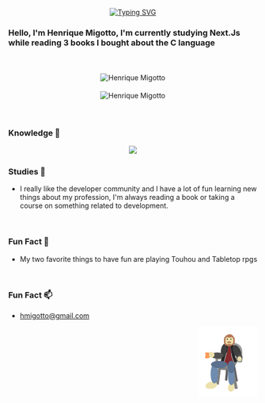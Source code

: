 <div align="center" >
  
[![Typing SVG](https://readme-typing-svg.herokuapp.com?font=Times+New+Roman&size=60&pause=1000&color=629DE1&background=55678A00&width=435&height=90&lines=Migotto's+Github)](https://git.io/typing-svg)
 
 </div>

### Hello, I'm Henrique Migotto, I'm currently studying Next.Js while reading 3 books I bought about the C language

<br>
<br>

<div align="center" >
<img align="center" src="https://github-readme-stats.vercel.app/api/top-langs?username=Hmigotto&langs_count=20&show_icons=true&locale=en&layout=compact" alt="Henrique Migotto" />
 </div>
 
 <br>
 
 <div align="center">
  <img align="center" src="https://github-readme-stats.vercel.app/api?username=Hmigotto&show_icons=true&locale=en" alt="Henrique Migotto" />
 </div>
 
<br>
<br>

### Knowledge 🧠
<p align="center">
  <a href="https://skillicons.dev">
    <img src="https://skillicons.dev/icons?i=git,bash,cpp,py,css,docker,c,vim,neovim,dart,bots,eclipse,firebase,flutter,github,html,java,js,kotlin,linux,nodejs,powershell,react,sqlite,unity,unreal,visualstudio,vscode" />
  </a>
</p>


### Studies 📖
- I really like the developer community and I have a lot of fun learning new things about my profession, I'm always reading a book or taking a course on something related to development.

<br>

### Fun Fact 🎲
- My two favorite things to have fun are playing Touhou and Tabletop rpgs

<br>

### Fun Fact 📫
- hmigotto@gmail.com

<img align='right' height='140' style="margin-left:20px" src='assets/Eugotto.gif' alt='Lesgo'>
